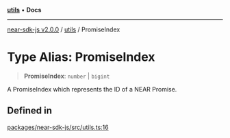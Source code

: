 [**utils**](../README.md) • **Docs**

***

[near-sdk-js v2.0.0](../../packages.md) / [utils](../README.md) / PromiseIndex

# Type Alias: PromiseIndex

> **PromiseIndex**: `number` \| `bigint`

A PromiseIndex which represents the ID of a NEAR Promise.

## Defined in

[packages/near-sdk-js/src/utils.ts:16](https://github.com/dim-daskalov/near-sdk-js/blob/99346bf73c49986360ba2bcf1c66f01b2abff5b4/packages/near-sdk-js/src/utils.ts#L16)
